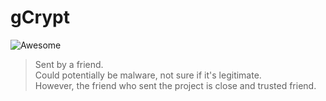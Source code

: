 # gCrypt #

![Awesome](https://cdn.rawgit.com/sindresorhus/awesome/d7305f38d29fed78fa85652e3a63e154dd8e8829/media/badge.svg)


> Sent by a friend.\
> Could potentially be malware, not sure if it's legitimate.\
> However, the friend who sent the project is close and trusted friend.

